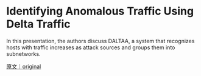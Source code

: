 
# Identifying Anomalous Traffic Using Delta Traffic

In this presentation, the authors discuss DALTAA, a system that recognizes hosts with traffic increases as attack sources and groups them into subnetworks.

[原文｜original](https://insights.sei.cmu.edu/library/identifying-anomalous-traffic-using-delta-traffic/)
        